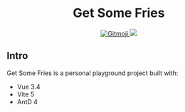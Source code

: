 <h1 align="center">Get Some Fries</h1>

<p align="center">
    <a href="https://gitmoji.dev">
        <img src="https://img.shields.io/badge/gitmoji-_😜_😍-FFDD67" alt="Gitmoji">
    </a>
    <a>
        <img src="https://img.shields.io/github/actions/workflow/status/JK117/test-vite-vue/main.yml">
    </a>
</p>

## Intro
Get Some Fries is a personal playground project built with: 
- Vue 3.4
- Vite 5
- AntD 4